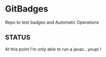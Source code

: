 # GitBadges
Repo to test badges and Automatic Operations

## STATUS
At this point I'm only able to run a javac...youpi !
